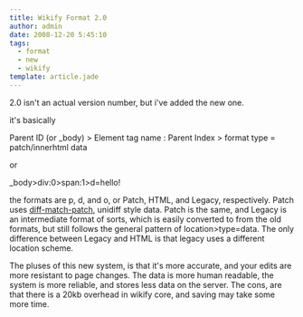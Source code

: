 ```yaml
---
title: Wikify Format 2.0
author: admin
date: 2008-12-20 5:45:10
tags: 
  - format
  - new
  - wikify
template: article.jade
---
```


2.0 isn't an actual version number, but i've added the new one.

it's basically

Parent ID (or _body) &gt; Element tag name : Parent Index &gt; format type = patch/innerhtml data

or

_body&gt;div:0&gt;span:1&gt;d=hello!

the formats are p, d, and o, or Patch, HTML, and Legacy, respectively. Patch uses [diff-match-patch](http://code.google.com/p/google-diff-match-patch/), unidiff style data. Patch is the same, and Legacy is an intermediate format of sorts, which is easily converted to from the old formats, but still follows the general pattern of location&gt;type=data. The only difference between Legacy and HTML is that legacy uses a different location scheme.

The pluses of this new system, is that it's more accurate, and your edits are more resistant to page changes. The data is more human readable, the system is more reliable, and stores less data on the server. The cons, are that there is a 20kb overhead in wikify core, and saving may take some more time.
